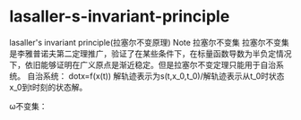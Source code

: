# lasaller-s-invariant-principle
lasaller's invariant principle(拉塞尔不变原理)
Note
拉塞尔不变集
拉塞尔不变集是李雅普诺夫第二定理推广，验证了在某些条件下，在标量函数导数为半负定情况下，依旧能够证明在广义原点是渐近稳定。但是拉塞尔不变定理只能用于自治系统。
自治系统：
dotx=f(x(t))
解轨迹表示为s(t,x_0,t_0)/解轨迹表示从t_0时状态x_0到t时刻的状态解。

ω不变集：
